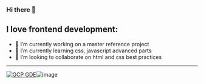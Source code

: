 ### Hi there 👋

<!--
**gautamiwiz/gautamiwiz** is a ✨ _special_ ✨ repository because its `README.md` (this file) appears on your GitHub profile.-->

I love frontend development:
---
- 🔭 I’m currently working on a master reference project
- 🌱 I’m currently learning css, javascript advanced parts
- 👯 I’m looking to collaborate on html and css best practices
---

[![GCP GDE](https://github.com/lynnlangit/lynnlangit/blob/master/badges/gcp.svg)](https://g.dev/gautamiwiz)![image](https://user-images.githubusercontent.com/36846661/222917122-9b5638fd-751e-465f-8ba8-39f3bd87ba42.png)


<!--
- 🤔 I’m looking for help with ...
- 💬 Ask me about ...
- 📫 How to reach me: ...
- 😄 Pronouns: ...
- ⚡ Fun fact: ...

-->
